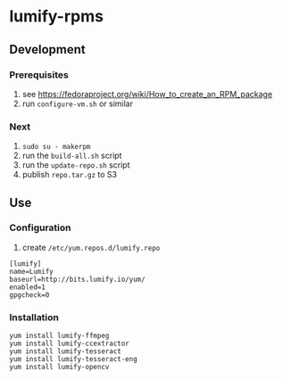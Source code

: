 lumify-rpms
===========

## Development

### Prerequisites

1. see https://fedoraproject.org/wiki/How_to_create_an_RPM_package
2. run `configure-vm.sh` or similar

### Next

1. `sudo su - makerpm`
2. run the `build-all.sh` script
3. run the `update-repo.sh` script
4. publish `repo.tar.gz` to S3


## Use

### Configuration

1. create `/etc/yum.repos.d/lumify.repo`

```
[lumify]
name=Lumify
baseurl=http://bits.lumify.io/yum/
enabled=1
gpgcheck=0
```

### Installation

```
yum install lumify-ffmpeg
yum install lumify-ccextractor
yum install lumify-tesseract
yum install lumify-tesseract-eng
yum install lumify-opencv
```
